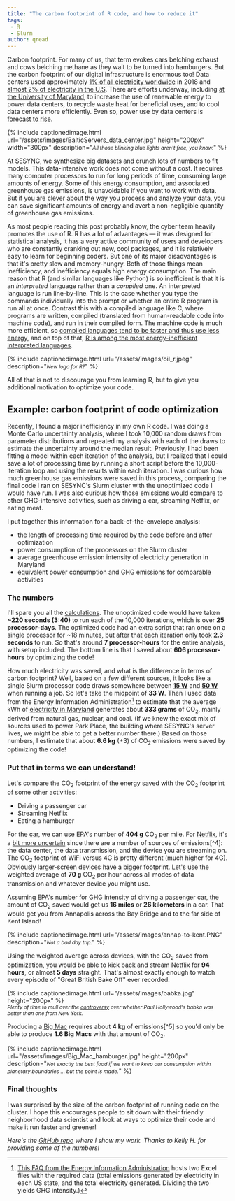 ```yaml
---
title: "The carbon footprint of R code, and how to reduce it"
tags:
 - R
 - Slurm
author: qread
---
```


Carbon footprint. For many of us, that term evokes cars belching exhaust and cows belching methane as they wait to be turned into hamburgers. But the carbon footprint of our digital infrastructure is enormous too! Data centers used approximately [1% of all electricity worldwide][datacenterlink1] in 2018 and [almost 2% of electricity in the U.S][datacenterlink2]. There are efforts underway, including [at the University of Maryland][UMD audit], to increase the use of renewable energy to power data centers, to recycle waste heat for beneficial uses, and to cool data centers more efficiently. Even so, power use by data centers is [forecast to rise][nature news].

{% include captionedimage.html url="/assets/images/BalticServers_data_center.jpg" height="200px" width="300px" description="<small><i>All those blinking blue lights aren't free, you know.</i></small>" %}

At SESYNC, we synthesize big datasets and crunch lots of numbers to fit models. This data-intensive work does not come without a cost. It requires many computer processors to run for long periods of time, consuming large amounts of energy. Some of this energy consumption, and associated greenhouse gas emissions, is unavoidable if you want to work with data. But if you are clever about the way you process and analyze your data, you can save significant amounts of energy and avert a non-negligible quantity of greenhouse gas emissions. 

As most people reading this post probably know, the cyber team heavily promotes the use of R. R has a lot of advantages &mdash; it was designed for statistical analysis, it has a very active community of users and developers who are constantly cranking out new, cool packages, and it is relatively easy to learn for beginning coders. But one of its major disadvantages is that it's pretty slow and memory-hungry. Both of those things mean inefficiency, and inefficiency equals high energy consumption. The main reason that R (and similar languages like Python) is so inefficient is that it is an *interpreted* language rather than a *compiled* one. An interpreted language is run line-by-line. This is the case whether you type the commands individually into the prompt or whether an entire R program is run all at once. Contrast this with a compiled language like C, where programs are written, compiled (translated from human-readable code into machine code), and run in their compiled form. The machine code is much more efficient, so [compiled languages tend to be faster and thus use less energy][comparison1], and on top of that, [R is among the most energy-inefficient interpreted languages][comparison2].

{% include captionedimage.html url="/assets/images/oil_r.jpeg" description="<small><i>New logo for R?</i></small>" %}

All of that is not to discourage you from learning R, but to give you additional motivation to optimize your code.

## Example: carbon footprint of code optimization

Recently, I found a major inefficiency in my own R code. I was doing a Monte Carlo uncertainty analysis, where I took 10,000 random draws from parameter distributions and repeated my analysis with each of the draws to estimate the uncertainty around the median result. Previously, I had been fitting a model within each iteration of the analysis, but I realized that I could save a lot of processing time by running a short script before the 10,000-iteration loop and using the results within each iteration. I was curious how much greenhouse gas emissions were saved in this process, comparing the final code I ran on SESYNC's Slurm cluster with the unoptimized code I would have run. I was also curious how those emissions would compare to other GHG-intensive activities, such as driving a car, streaming Netflix, or eating meat.

I put together this information for a back-of-the-envelope analysis:

- the length of processing time required by the code before and after optimization
- power consumption of the processors on the Slurm cluster
- average greenhouse emission intensity of electricity generation in Maryland
- equivalent power consumption and GHG emissions for comparable activities 

### The numbers

I'll spare you all the [calculations](/assets/files/energyfootprintslurm.pdf). The unoptimized code would have taken **~220 seconds (3:40)** to run each of the 10,000 iterations, which is over **25 processor-days**. The optimized code had an extra script that ran once on a single processor for ~18 minutes, but after that each iteration only took **2.3 seconds** to run. So that's around **7 processor-hours** for the entire analysis, with setup included. The bottom line is that I saved about **606 processor-hours** by optimizing the code!

How much electricity was saved, and what is the difference in terms of carbon footprint? Well, based on a few different sources, it looks like a single Slurm processor code draws somewhere between **[15 W]** and **[50 W]** when running a job. So let's take the midpoint of **33 W**. Then I used data from the Energy Information Administration[^1] to estimate that the average kWh of [electricity in Maryland] generates about **333 grams** of CO<sub>2</sub>, mainly derived from natural gas, nuclear, and coal. (If we knew the exact mix of sources used to power Park Place, the building where SESYNC's server lives, we might be able to get a better number there.) Based on those numbers, I estimate that about **6.6 kg** (&plusmn;3) of CO<sub>2</sub> emissions were saved by optimizing the code!

### Put that in terms we can understand!

Let's compare the CO<sub>2</sub> footprint of the energy saved with the CO<sub>2</sub> footprint of some other activities:

- Driving a passenger car
- Streaming Netflix
- Eating a hamburger

For the [car], we can use EPA's number of **404 g** CO<sub>2</sub> per mile. For [Netflix], it's a [bit more uncertain][Kamiya] since there are a number of sources of emissions[^4]: the data center, the data transmission, and the device you are streaming on. The CO<sub>2</sub> footprint of WiFi versus 4G is pretty different (much higher for 4G). Obviously larger-screen devices have a bigger footprint. Let's use the weighted average of **70 g** CO<sub>2</sub> per hour across all modes of data transmission and whatever device you might use.

Assuming EPA's number for GHG intensity of driving a passenger car, the amount of CO<sub>2</sub> saved would get us **16 miles** or **26 kilometers** in a car. That would get you from Annapolis across the Bay Bridge and to the far side of Kent Island!

{% include captionedimage.html url="/assets/images/annap-to-kent.PNG" description="<small><i>Not a bad day trip.</i></small>" %}

Using the weighted average across devices, with the CO<sub>2</sub> saved from optimization, you would be able to kick back and stream Netflix for **94 hours**, or almost **5 days** straight. That's almost exactly enough to watch every episode of "Great British Bake Off" ever recorded.

{% include captionedimage.html url="/assets/images/babka.jpg" height="200px" %}  
<small><i>Plenty of time to mull over the <a href="https://news.yahoo.com/yorkers-furious-great-british-baking-130044035.html">controversy</a> over whether Paul Hollywood's babka was better than one from New York.</i></small>

Producing a [Big Mac] requires about **4 kg** of emissions[^5] so you'd only be able to produce **1.6 Big Macs** with that amount of CO<sub>2</sub>.

{% include captionedimage.html url="/assets/images/Big_Mac_hamburger.jpg" height="200px" description="<small><i>Not exactly the best food if we want to keep our consumption within planetary boundaries ... but the point is made.</i></small>" %}

### Final thoughts

I was surprised by the size of the carbon footprint of running code on the cluster. I hope this encourages people to sit down with their friendly neighborhood data scientist and look at ways to optimize their code and make it run faster and greener!

*Here's the [GitHub repo](https://github.com/qdread/energyfootprintslurm) where I show my work. Thanks to Kelly H. for providing some of the numbers!*


[^1]: [This FAQ from the Energy Information Administration](https://www.eia.gov/tools/faqs/faq.php?id=74&t=11) hosts two Excel files with the required data (total emissions generated by electricity in each US state, and the total electricity generated. Dividing the two yields GHG intensity.)  

[UMD audit]: https://ieeexplore.ieee.org/document/8757266
[nature news]: https://www.nature.com/articles/d41586-018-06610-y
[datacenterlink1]: https://doi.org/10.1126/science.aba3758 
[datacenterlink2]: https://datacenters.lbl.gov/sites/default/files/EnergyUsageWebinar12062016.pdf
[comparison1]: https://thenewstack.io/which-programming-languages-use-the-least-electricity/
[comparison2]: https://stefanos1316.github.io/my_curriculum_vitae/GKS17.pdf
[electricity in Maryland]: https://www.eia.gov/state/?sid=MD#tabs-4
[15 W]: https://doi.org/10.1145/2208828.2208840
[50 W]: https://doi.org/10.1016/j.future.2013.07.012  
[car]: https://www.epa.gov/greenvehicles/greenhouse-gas-emissions-typical-passenger-vehicle  
[Netflix]: https://www.iea.org/commentaries/the-carbon-footprint-of-streaming-video-fact-checking-the-headlines  
[Kamiya]: https://www.carbonbrief.org/factcheck-what-is-the-carbon-footprint-of-streaming-video-on-netflix?
[Big Mac]: https://www.sixdegreesnews.org/archives/10261/the-carbon-footprint-of-a-cheeseburger  

